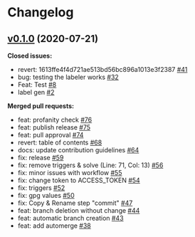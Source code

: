 # Changelog

## [v0.1.0](https://github.com/Videndum/Universal-GitAction-Workflows/tree/v0.1.0) (2020-07-21)

**Closed issues:**

- revert: 1613ffe4f4d721ae513bd56bc896a1013e3f2387 [\#41](https://github.com/Videndum/Universal-GitAction-Workflows/issues/41)
- bug: testing the labeler works [\#32](https://github.com/Videndum/Universal-GitAction-Workflows/issues/32)
- Feat: Test [\#8](https://github.com/Videndum/Universal-GitAction-Workflows/issues/8)
- label gen [\#2](https://github.com/Videndum/Universal-GitAction-Workflows/issues/2)

**Merged pull requests:**

- feat: profanity check [\#76](https://github.com/Videndum/Universal-GitAction-Workflows/pull/76)
- feat: publish release [\#75](https://github.com/Videndum/Universal-GitAction-Workflows/pull/75)
- feat: pull approval [\#74](https://github.com/Videndum/Universal-GitAction-Workflows/pull/74)
- revert: table of contents [\#68](https://github.com/Videndum/Universal-GitAction-Workflows/pull/68)
- docs: update contribution guidelines [\#64](https://github.com/Videndum/Universal-GitAction-Workflows/pull/64)
- fix: release [\#59](https://github.com/Videndum/Universal-GitAction-Workflows/pull/59)
- fix: remove triggers & solve \(Line: 71, Col: 13\) [\#56](https://github.com/Videndum/Universal-GitAction-Workflows/pull/56)
- fix: minor issues with workflow [\#55](https://github.com/Videndum/Universal-GitAction-Workflows/pull/55)
- fix: change token to ACCESS\_TOKEN [\#54](https://github.com/Videndum/Universal-GitAction-Workflows/pull/54)
- fix: triggers [\#52](https://github.com/Videndum/Universal-GitAction-Workflows/pull/52)
- fix: gpg values [\#50](https://github.com/Videndum/Universal-GitAction-Workflows/pull/50)
- fix: Copy & Rename step "commit" [\#47](https://github.com/Videndum/Universal-GitAction-Workflows/pull/47)
- feat: branch deletion without change [\#44](https://github.com/Videndum/Universal-GitAction-Workflows/pull/44)
- feat: automatic branch creation [\#43](https://github.com/Videndum/Universal-GitAction-Workflows/pull/43)
- feat: add automerge [\#38](https://github.com/Videndum/Universal-GitAction-Workflows/pull/38)
